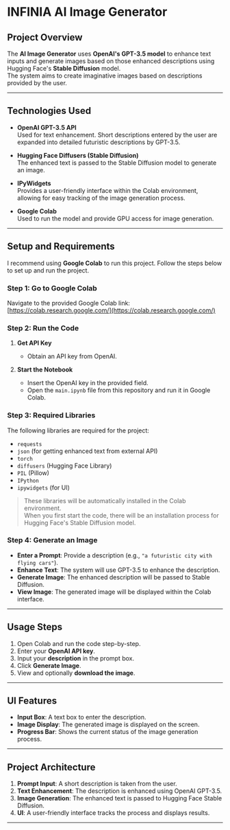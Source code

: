 # INFINIA AI Image Generator

##  Project Overview
The **AI Image Generator** uses **OpenAI's GPT-3.5 model** to enhance text inputs and generate images based on those enhanced descriptions using Hugging Face's **Stable Diffusion** model.  
The system aims to create imaginative images based on descriptions provided by the user.

---

##  Technologies Used

- **OpenAI GPT-3.5 API**  
  Used for text enhancement. Short descriptions entered by the user are expanded into detailed futuristic descriptions by GPT-3.5.

- **Hugging Face Diffusers (Stable Diffusion)**  
  The enhanced text is passed to the Stable Diffusion model to generate an image.

- **IPyWidgets**  
  Provides a user-friendly interface within the Colab environment, allowing for easy tracking of the image generation process.

- **Google Colab**  
  Used to run the model and provide GPU access for image generation.

---

##  Setup and Requirements

I recommend using **Google Colab** to run this project. Follow the steps below to set up and run the project.

### Step 1: Go to Google Colab

Navigate to the provided Google Colab link:  
[https://colab.research.google.com/](https://colab.research.google.com/)

### Step 2: Run the Code

1. **Get API Key**  
   - Obtain an API key from OpenAI.

2. **Start the Notebook**  
   - Insert the OpenAI key in the provided field.  
   - Open the `main.ipynb` file from this repository and run it in Google Colab.

### Step 3: Required Libraries

The following libraries are required for the project:

- `requests`
- `json` (for getting enhanced text from external API)
- `torch`
- `diffusers` (Hugging Face Library)
- `PIL` (Pillow)
- `IPython`
- `ipywidgets` (for UI)

>  These libraries will be automatically installed in the Colab environment.  
> When you first start the code, there will be an installation process for Hugging Face's Stable Diffusion model.

### Step 4: Generate an Image

- **Enter a Prompt**: Provide a description (e.g., `"a futuristic city with flying cars"`).
- **Enhance Text**: The system will use GPT-3.5 to enhance the description.
- **Generate Image**: The enhanced description will be passed to Stable Diffusion.
- **View Image**: The generated image will be displayed within the Colab interface.

---

##  Usage Steps

1. Open Colab and run the code step-by-step.
2. Enter your **OpenAI API key**.
3. Input your **description** in the prompt box.
4. Click **Generate Image**.
5. View and optionally **download the image**.

---

##  UI Features

- **Input Box**: A text box to enter the description.
- **Image Display**: The generated image is displayed on the screen.
- **Progress Bar**: Shows the current status of the image generation process.

---

##  Project Architecture

1. **Prompt Input**: A short description is taken from the user.
2. **Text Enhancement**: The description is enhanced using OpenAI GPT-3.5.
3. **Image Generation**: The enhanced text is passed to Hugging Face Stable Diffusion.
4. **UI**: A user-friendly interface tracks the process and displays results.

---

